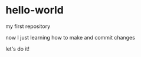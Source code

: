 # hello-world
my first repository

now I just learning how to make and commit changes

let's do it!
